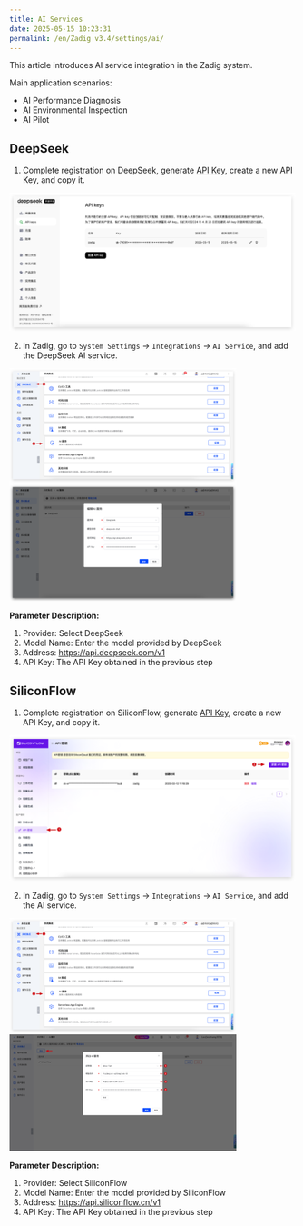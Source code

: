```yaml
---
title: AI Services
date: 2025-05-15 10:23:31
permalink: /en/Zadig v3.4/settings/ai/
---
```


This article introduces AI service integration in the Zadig system.

Main application scenarios:
- AI Performance Diagnosis
- AI Environmental Inspection
- AI Pilot

## DeepSeek

1. Complete registration on DeepSeek, generate [API Key](https://platform.deepseek.com/api_keys), create a new API Key, and copy it.

![deepseek](../../../_images/ai_deepseek_1.png)

2. In Zadig, go to `System Settings` -> `Integrations` -> `AI Service`, and add the DeepSeek AI service.

<img src="../../../_images/ai_config_0.png" width="400">
<img src="../../../_images/ai_deepseek_2.png" width="400">

**Parameter Description:**

1. Provider: Select DeepSeek
2. Model Name: Enter the model provided by DeepSeek
3. Address: https://api.deepseek.com/v1
4. API Key: The API Key obtained in the previous step

## SiliconFlow

1. Complete registration on SiliconFlow, generate [API Key](https://cloud.siliconflow.cn/account/ak), create a new API Key, and copy it.

![SiliconFlow](../../../_images/ai_siliconflow_1.png)

2. In Zadig, go to `System Settings` -> `Integrations` -> `AI Service`, and add the AI service.

<img src="../../../_images/ai_config_0.png" width="400">
<img src="../../../_images/ai_siliconflow_2.png" width="400">

**Parameter Description:**

1. Provider: Select SiliconFlow
2. Model Name: Enter the model provided by SiliconFlow
3. Address: https://api.siliconflow.cn/v1
4. API Key: The API Key obtained in the previous step